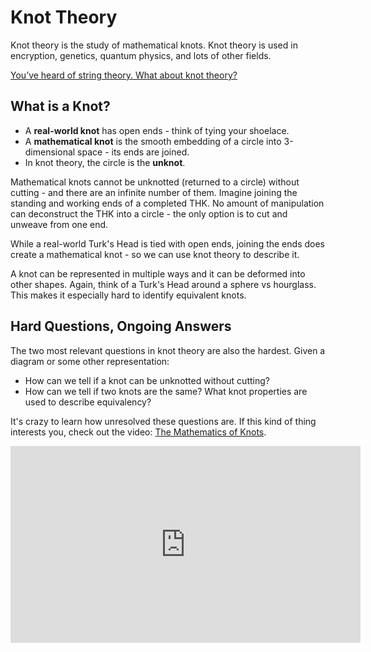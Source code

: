 # Knot Theory

Knot theory is the study of mathematical knots. Knot theory is used in encryption, genetics, quantum physics, and lots of other fields. 

[You’ve heard of string theory. What about knot theory?](https://www.sciencedaily.com/releases/2016/02/160210170411.htm)

## What is a Knot?

* A **real-world knot** has open ends - think of tying your shoelace. 
* A **mathematical knot** is the smooth embedding of a circle into 3-dimensional space - its ends are joined. 
* In knot theory, the circle is the **unknot**.

Mathematical knots cannot be unknotted (returned to a circle) without cutting - and there are an infinite number of them. Imagine joining the standing and working ends of a completed THK. No amount of manipulation can deconstruct the THK into a circle - the only option is to cut and unweave from one end. 

While a real-world Turk's Head is tied with open ends, joining the ends does create a mathematical knot - so we can use knot theory to describe it. 

A knot can be represented in multiple ways and it can be deformed into other shapes. Again, think of a Turk's Head around a sphere vs hourglass. This makes it especially hard to identify equivalent knots. 

## Hard Questions, Ongoing Answers

The two most relevant questions in knot theory are also the hardest. Given a diagram or some other representation: 

* How can we tell if a knot can be unknotted without cutting? 
* How can we tell if two knots are the same? What knot properties are used to describe equivalency? 

It's crazy to learn how unresolved these questions are. If this kind of thing interests you, check out the video: [The Mathematics of Knots](https://www.youtube.com/watch?v=b4WA3-tZgcc). 

<iframe width="560" height="315" src="https://www.youtube.com/embed/b4WA3-tZgcc" title="YouTube video player" frameborder="0" allow="accelerometer; autoplay; clipboard-write; encrypted-media; gyroscope; picture-in-picture" allowfullscreen></iframe>

